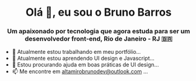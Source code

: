 <h1 align="center">Olá 👋, eu sou o Bruno Barros</h1>
<h3 align="center">Um apaixonado por tecnologia que agora estuda para ser um desenvolvedor front-end, Rio de Janeiro - RJ 🇧🇷</h3>

- 🔭 Atualmente estou trabalhando em meu portfólio...
- 🌱 Atualmente estou aprendendo UI design e Javascript...
- 🤔 Estou procurando ajuda em boas práticas de UI design...
- 📫 Me encontre em altamirobrunodev@outlook.com ...

<!--
**Brunoxx1995/Brunoxx1995** is a ✨ _special_ ✨ repository because its `README.md` (this file) appears on your GitHub profile.**
